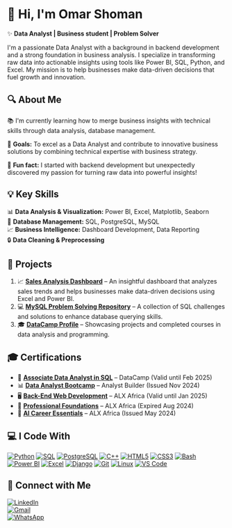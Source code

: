 # 👋 Hi, I'm Omar Shoman

✨ **Data Analyst | Business student  | Problem Solver**

I'm a passionate Data Analyst with a background in backend development and a strong foundation in business analysis. I specialize in transforming raw data into actionable insights using tools like Power BI, SQL, Python, and Excel. My mission is to help businesses make data-driven decisions that fuel growth and innovation.

## 🔍 About Me

📚 I'm currently learning how to merge business insights with technical skills through data analysis, database management.

🎯 **Goals:** To excel as a Data Analyst and contribute to innovative business solutions by combining technical expertise with business strategy.

🎲 **Fun fact:** I started with backend development but unexpectedly discovered my passion for turning raw data into powerful insights!

## 💡 Key Skills

📊 **Data Analysis & Visualization:** Power BI, Excel, Matplotlib, Seaborn  
💾 **Database Management:** SQL, PostgreSQL, MySQL  
📈 **Business Intelligence:** Dashboard Development, Data Reporting  
🔒 **Data Cleaning & Preprocessing**  

## 📂 Projects

1. 📈 **[Sales Analysis Dashboard](https://www.linkedin.com/posts/omar-shoman_excel-dashboard-dataanalytics-activity-7269459739804151808-DB94?utm_source=share&utm_medium=member_desktop&rcm=ACoAAEsvHIkBupAZvg8aybGvDhKUb5LQmcRIO30)** – An insightful dashboard that analyzes sales trends and helps businesses make data-driven decisions using Excel and Power BI.
2. 💻 **[MySQL Problem Solving Repository](https://github.com/Omar-F-Shoman/Leet_Code/tree/main/MYSQL)** – A collection of SQL challenges and solutions to enhance database querying skills.
3. 🎓 **[DataCamp Profile](https://www.datacamp.com/portfolio/omarfshoman?view=true)** – Showcasing projects and completed courses in data analysis and programming.

## 🎓 Certifications

- 🏅 **[Associate Data Analyst in SQL](https://www.linkedin.com/in/omar-shoman/details/certifications/)** – DataCamp (Valid until Feb 2025)  
- 📊 **[Data Analyst Bootcamp](https://www.linkedin.com/in/omar-shoman/details/certifications/)** – Analyst Builder (Issued Nov 2024)  
- 🖥️ **[Back-End Web Development](https://www.linkedin.com/in/omar-shoman/details/certifications/)** – ALX Africa (Valid until Jan 2025)  
- 🎤 **[Professional Foundations](https://www.linkedin.com/in/omar-shoman/details/certifications/)** – ALX Africa (Expired Aug 2024)  
- 🤖 **[AI Career Essentials](https://www.linkedin.com/in/omar-shoman/details/certifications/)** – ALX Africa (Issued May 2024)  

## 💻 I Code With

[![Python](https://img.shields.io/badge/Python-3776AB?style=for-the-badge&logo=python&logoColor=white)]() 
[![SQL](https://img.shields.io/badge/SQL-4479A1?style=for-the-badge&logo=mysql&logoColor=white)]() 
[![PostgreSQL](https://img.shields.io/badge/PostgreSQL-336791?style=for-the-badge&logo=postgresql&logoColor=white)]() 
[![C++](https://img.shields.io/badge/C++-00599C?style=for-the-badge&logo=c%2B%2B&logoColor=white)]() 
[![HTML5](https://img.shields.io/badge/HTML5-E34F26?style=for-the-badge&logo=html5&logoColor=white)]() 
[![CSS3](https://img.shields.io/badge/CSS3-1572B6?style=for-the-badge&logo=css3&logoColor=white)]() 
[![Bash](https://img.shields.io/badge/Bash-4EAA25?style=for-the-badge&logo=gnubash&logoColor=white)]() 
[![Power BI](https://img.shields.io/badge/Power_BI-F2C811?style=for-the-badge&logo=powerbi&logoColor=black)]() 
[![Excel](https://img.shields.io/badge/Excel-217346?style=for-the-badge&logo=microsoft-excel&logoColor=white)]() 
[![Django](https://img.shields.io/badge/Django-092E20?style=for-the-badge&logo=django&logoColor=white)]() 
[![Git](https://img.shields.io/badge/Git-F05032?style=for-the-badge&logo=git&logoColor=white)]() 
[![Linux](https://img.shields.io/badge/Linux-FCC624?style=for-the-badge&logo=linux&logoColor=black)]() 
[![VS Code](https://img.shields.io/badge/VS_Code-007ACC?style=for-the-badge&logo=visual-studio-code&logoColor=white)]()  


## 🔗 Connect with Me

[![LinkedIn](https://img.shields.io/badge/LinkedIn-0077B5?style=flat-square&logo=linkedin&logoColor=white)](https://www.linkedin.com/in/omar-shoman/)  
[![Gmail](https://img.shields.io/badge/Gmail-D14836?style=flat-square&logo=gmail&logoColor=white)](mailto:omar.f.shoman@gmail.com)  
[![WhatsApp](https://img.shields.io/badge/WhatsApp-25D366?style=flat-square&logo=whatsapp&logoColor=white)](https://wa.me/201017076715)

